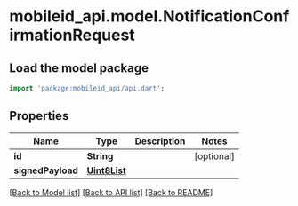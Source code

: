 # mobileid_api.model.NotificationConfirmationRequest

## Load the model package
```dart
import 'package:mobileid_api/api.dart';
```

## Properties
Name | Type | Description | Notes
------------ | ------------- | ------------- | -------------
**id** | **String** |  | [optional] 
**signedPayload** | [**Uint8List**](Uint8List.md) |  | 

[[Back to Model list]](../README.md#documentation-for-models) [[Back to API list]](../README.md#documentation-for-api-endpoints) [[Back to README]](../README.md)


